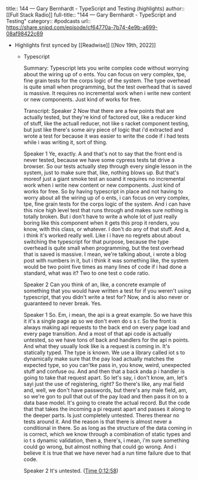 title:: 144 —  Gary Bernhardt - TypeScript and Testing (highlights)
author:: [[Full Stack Radio]]
full-title:: "144 —  Gary Bernhardt - TypeScript and Testing"
category:: #podcasts
url:: https://share.snipd.com/episode/cf64770a-7b74-4e9b-a699-08af98422c69

- Highlights first synced by [[Readwise]] [[Nov 19th, 2022]]
	- Typescript
	  
	  Summary:
	  Typescript lets you write complex code without worrying about the wiring up of o ents. You can focus on very complex, tpe, fine grain tests for the corps logic of the system. The type overhead is quite small when programming, but the test overhead that is saved is massive. It requires no incremental work when i write new content or new components. Just kind of works for free.
	  
	  Transcript:
	  Speaker 2
	  Now that there are a few points that are actually tested, but they're kind of factored out, like a reducer kind of stuff, like the actuall reducer, not like s racket component testing, but just like there's some airy piece of logic that i'd extracted and wrote a test for because it was easier to write the code if i had tests while i was writing it, sort of thing.
	  
	  Speaker 1
	  Ye, exactly. A and that's not to say that the front end is never tested, because we have some cypress tests tat drive a browser. So our tests actually step through every single lesson in the system, just to make sure that, like, nothing blows up. But that's moreof just a giant smoke test an soand it requires no incremental work when i write new content or new components. Just kind of works for free. So by having typescript in place and not having to worry about all the wiring up of o ents, i can focus on very complex, tpe, fine grain tests for the corps logic of the system. And i can have this nice high level test that runs through and makes sure nothing is totally broken. But i don't have to write a whole lot of just really boring like this component when it gets this prop it renders, you know, with this class, or whatever. I don't do any of that stuff. And a, i think it's worked really well. Like i i have no regrets about about switching the typescript for that purpose, because the type overhead is quite small when programming, but the test overhead that is saved is massive. I mean, we're talking about, i wrote a blog post with numbers in it, but i think it was something like, the system would be two point five times as many lines of code if i had done a standard, what was it? Two to one test o code ratio.
	  
	  Speaker 2
	  Can you think of an, like, a concrete example of something that you would have written a test for if you weren't using typescript, that you didn't write a test for? Now, and is also never or guaranteed to never break. Yes.
	  
	  Speaker 1
	  So. Em, i mean, the api is a great example. So we have this it it's a single page ap so we don't even do s s r. So the front is always making api requests to the back end on every page load and every page transition. And a most of that api code is actually untested, so we have tons of back and handlers for the api n points. And what they usually look like is a request is coming in. It's statically typed. The type is known. We use a library called iot s to dynamically make sure that the pay load actually matches the expected type, so you can'tke pass in, you know, weird, unexpected stuff and confuse ou. And and then that a back anda p i handler is going to take that request apart. So let's say, i don't know, am, let's sayi just the use of registering, right? So there's like, any mal field and, well, we don't have passwords, but there's any male field, am, so we're gon to pull that out of the pay load and then pass it on to a data base model. It's going to create the actual record. But the code that that takes the incoming a pi request apart and passes it along to the deeper parts. Is just completely untested. Theres therear no tests around it. And the reason is that there is almost never a conditional in there. So as long as the structure of the data coming in is correct, which we know through a combination of static types and io t s dynamic validation, then a, there's, i mean, i'm sure something could go wrong, but almost nothing that could go wrong. And i believe it is true that we have never had a run time failure due to that code.
	  
	  Speaker 2
	  It's untested. ([Time 0:12:58](https://share.snipd.com/snip/7b2e33e9-57c2-401d-af72-8085a6109d4b))